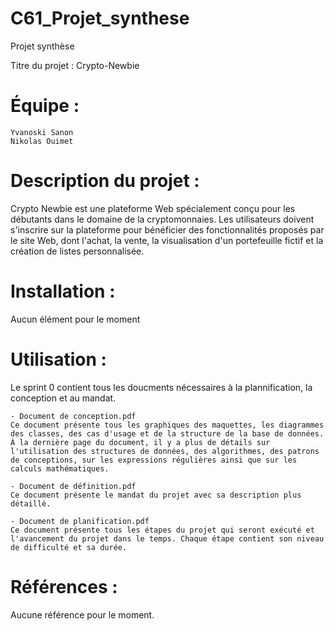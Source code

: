 # C61_Projet_synthese
Projet synthèse

Titre du projet : Crypto-Newbie

Équipe :
=======================================================
	Yvanoski Sanon
	Nikolas Ouimet
	
	
Description du projet :
=======================================================
Crypto Newbie est une plateforme Web spécialement conçu pour les débutants dans le domaine de la cryptomonnaies. Les utilisateurs doivent s'inscrire sur la plateforme pour bénéficier des fonctionnalités proposés par le site Web, dont l'achat, la vente, la visualisation d'un portefeuille fictif et la création de listes personnalisée.


Installation : 
======================================================
Aucun élément pour le moment


Utilisation :
======================================================
Le sprint 0 contient tous les doucments nécessaires à la plannification, la conception et au mandat. 

	- Document de conception.pdf
	Ce document présente tous les graphiques des maquettes, les diagrammes des classes, des cas d'usage et de la structure de la base de données. À la dernière page du document, il y a plus de détails sur l'utilisation des structures de données, des algorithmes, des patrons de conceptions, sur les expressions régulières ainsi que sur les calculs mathématiques. 
	
	- Document de définition.pdf
	Ce document présente le mandat du projet avec sa description plus détaillé. 
	
	- Document de planification.pdf
	Ce document présente tous les étapes du projet qui seront exécuté et l'avancement du projet dans le temps. Chaque étape contient son niveau de difficulté et sa durée. 



Références :
=======================================================
Aucune référence pour le moment. 

